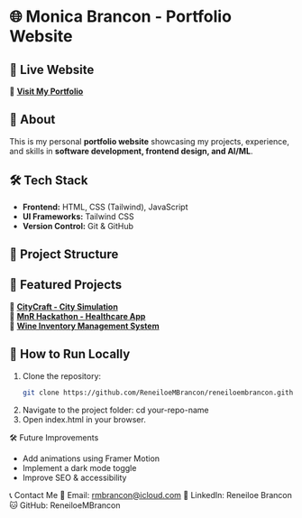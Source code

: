 # 🌐 Monica Brancon - Portfolio Website

## 🚀 Live Website
🔗 **[Visit My Portfolio](https://reneiloembrancon.github.io/)**  

## 📖 About  
This is my personal **portfolio website** showcasing my projects, experience, and skills in **software development, frontend design, and AI/ML**.  

## 🛠 Tech Stack  
- **Frontend:** HTML, CSS (Tailwind), JavaScript  
- **UI Frameworks:** Tailwind CSS  
- **Version Control:** Git & GitHub  

## 📁 Project Structure  
## 📸 Featured Projects  
🚀 **[CityCraft - City Simulation](https://github.com/ReneiloeMBrancon/COS214-Shift-Happens-CityCraft)**  
🎨 **[MnR Hackathon - Healthcare App](https://github.com/ReneiloeMBrancon/2023-MnR-hackathon-amma.exe)**  
🍷 **[Wine Inventory Management System](https://github.com/ReneiloeMBrancon/COS221-Wine-Registry)**  

## 📜 How to Run Locally  
1. Clone the repository:  
   ```bash
   git clone https://github.com/ReneiloeMBrancon/reneiloembrancon.github.io.git

2. Navigate to the project folder:
   cd your-repo-name
3. Open index.html in your browser.

🛠 Future Improvements
- Add animations using Framer Motion
- Implement a dark mode toggle
- Improve SEO & accessibility

📞 Contact Me
📧 Email: rmbrancon@icloud.com
💼 LinkedIn: Reneiloe Brancon
🐱 GitHub: ReneiloeMBrancon
